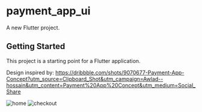 # payment_app_ui

A new Flutter project.

## Getting Started

This project is a starting point for a Flutter application.

Design inspired by: 
https://dribbble.com/shots/9070677-Payment-App-Concept?utm_source=Clipboard_Shot&utm_campaign=Awlad--hossain&utm_content=Payment%20App%20Concept&utm_medium=Social_Share

![home](https://github.com/ragulsarma/payment_app_UI/assets/76203518/24be964c-3d71-4469-ac16-b6dac6309896)
![checkout](https://github.com/ragulsarma/payment_app_UI/assets/76203518/6f2e10da-6444-4794-8da3-875d6e674695)